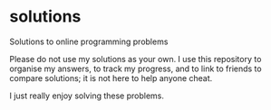 # solutions
Solutions to online programming problems

Please do not use my solutions as your own. I use this repository to organise my answers, to track my progress, and to link to friends to compare solutions; it is not here to help anyone cheat.

I just really enjoy solving these problems.
